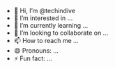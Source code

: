 - 👋 Hi, I’m @techindive
- 👀 I’m interested in ...
- 🌱 I’m currently learning ...
- 💞️ I’m looking to collaborate on ...
- 📫 How to reach me ...
- 😄 Pronouns: ...
- ⚡ Fun fact: ...

<!---
techindive/techindive is a ✨ special ✨ repository because its `README.md` (this file) appears on your GitHub profile.
You can click the Preview link to take a look at your changes.
--->
